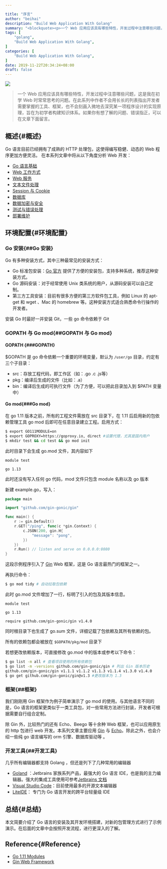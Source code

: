 ```yaml
---

title: "序言"
author: "beihai"
description: "Build Web Application With Golang"
summary: "<blockquote><p>一个 Web 应用应该具有哪些特性，开发过程中注意哪些问题，这是我在初学 Web 时常常思考的问题。在此系列中作者不会用长长的列表指出开发者需要掌握的工具、框架，也不会刻画入微地去深究某一项程序设计的实现原理，旨在为初学者构建知识体系。如果你有想了解的问题、错误指正，可以在文章下面留言。</p></blockquote>"
tags: [
    "golang",
    "Build Web Application With Golang",
]
categories: [
    "Build Web Application With Golang",
]
date: 2019-11-22T20:34:24+08:00
draft: false
---
```


![](/image/build-web-application-with-golang.png)

> 一个 Web 应用应该具有哪些特性，开发过程中注意哪些问题，这是我在初学 Web 时常常思考的问题。在此系列中作者不会用长长的列表指出开发者需要掌握的工具、框架，也不会刻画入微地去深究某一项程序设计的实现原理，旨在为初学者构建知识体系。如果你有想了解的问题、错误指正，可以在文章下面留言。

<!--more-->

## 概述{#概述}

Go 语言目前已经拥有了成熟的 HTTP 处理包，这使得编写稳健、动态的 Web 程序更加方便灵活。 在本系列文章中将从以下角度分析 Web 开发：

- [Go 语言基础]( https://www.wingsxdu.com/post/build-web-application-with-golang/01-golang-base/ )
- [Web 工作方式]()
- [Web 服务]()
- [文本文件处理]()
- [Session 与 Cookie]()
- [数据库]()
- [数据加密与安全]()
- [测试与错误处理]()
- [部署维护]()

## 环境配置{#环境配置}

### Go 安装{##Go 安装}

Go 有多种安装方式，其中三种最常见的安装方式：

- Go 标准包安装：[Go 官方](https://golang.org/) 提供了方便的安装包，支持多种系统，推荐这种安装方式。
- Go 源码安装：对于经常使用 Unix 类系统的用户，从源码安装可以自己定制。
- 第三方工具安装：目前有很多方便的第三方软件包工具，例如 Linux 的 apt-get 和 wget 、Mac 的 homebrew 等。这种安装方式适合熟悉命令行操作的开发者。

安装 Go 时最好一并安装 Git，一些 go 命令依赖于 Git

### GOPATH 与 Go mod{##GOPATH 与 Go mod}

#### GOPATH {###GOPATH}

$GOPATH 是 go 命令依赖一个重要的环境变量，默认为 `/user/go` 目录，约定有三个子目录：

- src：存放工程代码，即工作区（如：.go .c .js等）
- pkg：编译后生成的文件（比如：.a）
- bin：编译后生成的可执行文件（为了方便，可以把此目录加入到 $PATH 变量中）

#### Go mod{###Go mod}

在 go 1.11 版本之前，所有的工程文件需放在 src 目录下，在 1.11 后启用新的包依赖管理工具 go mod 后即可在任意目录建立工程。启用方式：

```bash
$ export GO111MODULE=on
$ export GOPROXY=https://goproxy.io, direct #设置代理，尤其是国内用户
$ mkdir test && cd test && go mod init
```

此时目录下会生成 go.mod 文件，其内容如下

```
module test

go 1.13
```

此时还没有写入任何 go 代码，mod 文件只包含 module 名称以及 go 版本

新建 example.go，写入：

```go
package main

import "github.com/gin-gonic/gin"

func main() {
	r := gin.Default()
	r.GET("/ping", func(c *gin.Context) {
		c.JSON(200, gin.H{
			"message": "pong",
		})
	})
	r.Run() // listen and serve on 0.0.0.0:8080
}
```

这段示例程序引入了 [Gin](https://gin-gonic.com/) Web 框架，这是 Go 语言最热门的框架之一。

再执行命令：

```bash
$ go mod tidy # 自动拉取包依赖
```

此时 go.mod 文件增加了一行，标明了引入的包及其版本信息。

```
module test

go 1.13

require github.com/gin-gonic/gin v1.4.0
```

同时根目录下也生成了 go.sum 文件，详细记载了包依赖及其所有依赖的包。

所有的依赖包都会被放在  `$GOPATH/pkg/mod` 目录下

若想更改依赖版本，可直接修改 go.mod 中的版本或参考以下命令：

```bash
$ go list -m all # 查看项目使用的所有依赖包
$ go list -m -versions github.com/gin-gonic/gin # 列出 Gin 版本历史
github.com/gin-gonic/gin v1.1.1 v1.1.2 v1.1.3 v1.1.4 v1.3.0 v1.4.0
$ go get github.com/gin-gonic/gin@v1.3 #更改版本为 1.3
```

### 框架{##框架}

我们刚刚用 Gin 框架作为例子简单演示了 go mod 的使用。与其他语言不同的是，Go 语言的框架更类似于一类工具包，对一些常用方法进行封装，开发者可根据需要自行组合定制。

除 Gin 外，比较热门的还有 Echo、Beego 等十余种 Web 框架，也可以应用原生的 http 包进行 web 开发。本系列文章主要应用 [Gin](https://gin-gonic.com/) 与 [Echo](https://echo.labstack.com)。除此之外，也会介绍一些纯 go 语言编写的 orm 引擎、数据库驱动等 。

### 开发工具{##开发工具}

几乎所有编辑器都支持 Golang ，但还是列下了几种常用的编辑器

- [Goland](https://www.jetbrains.com/go/) ：Jetbrains 家族系列产品，最强大的 Go 语言 IDE，也是我的主力编辑器。强大的集成工具使用可参考[Jetbrains 文档](https://www.jetbrains.com/zh-cn/go/features/)
- [Visual Studio Code](https://code.visualstudio.com/)：目前使用最多的开源文本编辑器
- [LiteIDE](https://github.com/visualfc/liteide)： 专门为 Go 语言开发的跨平台轻量级 IDE 

## 总结{#总结}

本文简要介绍了 Go 语言的安装及其开发环境搭建，对新的包管理方式进行了示例演示。在后面的文章中会按照开发流程，进行更深入的了解。

## Reference{#Reference}

- [Go 1.11 Modules](https://github.com/golang/go/wiki/Modules)
- [Gin Web Framework](https://gin-gonic.com/docs/quickstart/)
